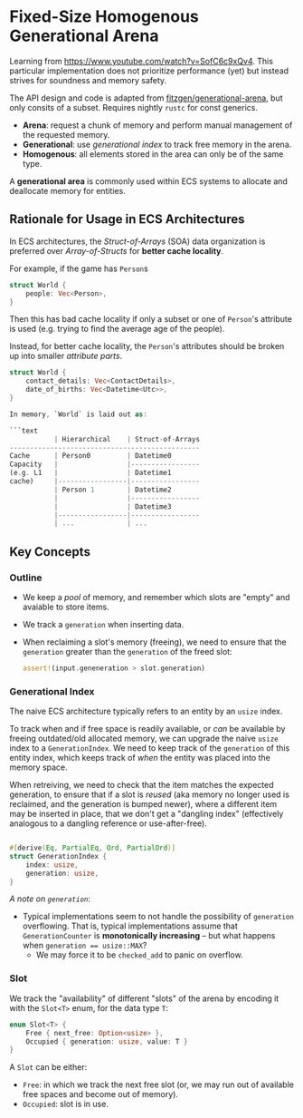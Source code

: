 # Fixed-Size Homogenous Generational Arena

Learning from <https://www.youtube.com/watch?v=SofC6c9xQv4>. This particular
implementation does not prioritize performance (yet) but instead strives for
soundness and memory safety.

The API design and code is adapted from
[fitzgen/generational-arena](https://github.com/fitzgen/generational-arena), but
only consits of a subset. Requires nightly `rustc` for const generics.

- **Arena**: request a chunk of memory and perform manual management of the
  requested memory.
- **Generational**: use *generational index* to track free memory in the arena.
- **Homogenous**: all elements stored in the area can only be of the same type.

A **generational area** is commonly used within ECS systems to allocate and
deallocate memory for entities.

## Rationale for Usage in ECS Architectures

In ECS architectures, the *Struct-of-Arrays* (SOA) data organization is
preferred over *Array-of-Structs* for **better cache locality**.

For example, if the game has `Person`s

```rs
struct World {
    people: Vec<Person>,
}
```

Then this has bad cache locality if only a subset or one of `Person`'s attribute
is used (e.g. trying to find the average age of the people).

Instead, for better cache locality, the `Person`'s attributes should be broken
up into smaller *attribute parts*.

```rs
struct World {
    contact_details: Vec<ContactDetails>,
    date_of_births: Vec<Datetime<Utc>>,
}

In memory, `World` is laid out as:

```text
           | Hierarchical    | Struct-of-Arrays
-----------------------------------------------
Cache      | Person0         | Datetime0
Capacity   |                 |-----------------
(e.g. L1   |                 | Datetime1
cache)     |-----------------|-----------------
           | Person 1        | Datetime2
           |                 |-----------------
           |                 | Datetime3
           |-----------------|-----------------
           | ...             | ...
```

## Key Concepts

### Outline

- We keep a *pool* of memory, and remember which slots are "empty" and avaiable
  to store items.
- We track a `generation` when inserting data.
- When reclaiming a slot's memory (freeing), we need to ensure that the
  `generation` greater than the `generation` of the freed slot:

  ```rs
  assert!(input.geneneration > slot.generation)
  ```

### Generational Index

The naive ECS architecture typically refers to an entity by an `usize` index.

To track when and if free space is readily available, or *can* be available by
freeing outdated/old allocated memory, we can upgrade the naive `usize` index
to a `GenerationIndex`. We need to keep track of the `generation` of this entity
index, which keeps track of *when* the entity was placed into the memory space.

When retreiving, we need to check that the item matches the expected generation,
to ensure that if a slot is *reused* (aka memory no longer used is reclaimed,
and the generation is bumped newer), where a different item may be inserted in
place, that we don't get a "dangling index" (effectively analogous to a dangling
reference or use-after-free).

```rs

#[derive(Eq, PartialEq, Ord, PartialOrd)]
struct GenerationIndex {
    index: usize,
    generation: usize,
}
```

*A note on `generation`*:

- Typical implementations seem to not handle the possibility of `generation`
  overflowing. That is, typical implementations assume that `GenerationCounter`
  is **monotonically increasing** – but what happens when
  `generation == usize::MAX`?
    - We may force it to be `checked_add` to panic on overflow.

### Slot

We track the "availability" of different "slots" of the arena by encoding it
with the `Slot<T>` enum, for the data type `T`:

```rs
enum Slot<T> {
    Free { next_free: Option<usize> },
    Occupied { generation: usize, value: T }
}
```

A `Slot` can be either:

- `Free`: in which we track the next free slot (or, we may run out of available
  free spaces and become out of memory).
- `Occupied`: slot is in use.
